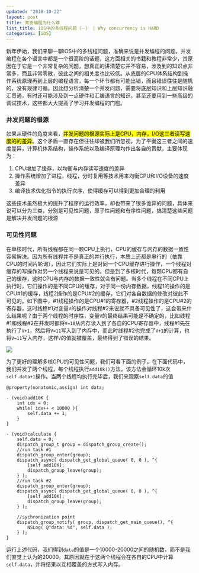 ```yaml
---
updated: "2018-10-22"
layout: post
title: 并发编程为什么难
list_title: iOS中的多线程问题（一） | Why concurrency is HARD
categories: [iOS]
---
```


新年伊始，我们来聊一聊iOS中的多线程问题，准确来说是并发编程的问题。并发编程在各个语言中都是一个很高阶的话题，这方面相关的书籍和教程非常少，其原因在于它是一个非常复杂的问题，想真正的讲清楚它并不容易，涉及到的知识点非常多，而且非常零散，彼此之间的相关度也比较低。从底层的CPU体系结构到操作系统原理再到上层的编程语言，每一个环节都有可能出错，而且错误往往是随机的，没有规律可循。因此想分析清楚一个并发问题，需要将底层知识和上层知识融汇贯通，有时还可能涉及到一点硬件和汇编语言的知识，甚至还要用到一些高级的调试技术，这些都大大提高了学习并发编程的门槛。

### 并发问题的根源

如果从硬件的角度来看，<mark>并发问题的根源实际上是CPU，内存，I/O这三者读写速度的的差异</mark>。这个矛盾一直存在但往往却被我们所忽视。为了平衡这三者之间的速度差异，计算机体系结构，操作系统以及编译原理均作出各自的贡献，主要体现为：

1. CPU增加了缓存，以均衡与内存读写速度的差异
2. 操作系统增加了进程，线程，分时复用等技术用来均衡CPU和I/O设备的速度差异
3. 编译技术优化指令的执行次序，使得缓存可以得到更加合理的利用

这些技术虽然极大的提升了程序的运行效率，却也带来了很多诡异的问题，具体来说可以分为三类，分别是可见性问题，原子性问题和有序性问题，搞清楚这些问题是解决并发问题的根源

### 可见性问题

在单核时代，所有线程都在同一颗CPU上执行，CPU的缓存与内存的数据一致性容易解决。因为所有线程并不是真正的并行执行，本质上还都是串行的（依靠CPU的时间片轮询），因此它们实际上是对同一个CPU缓存进行操作，一个线程对缓存的写操作对另一个线程来说是可见的。但是到了多核时代，每颗CPU都有自己的缓存，这时CPU与内存的数据一致性就会有问题。当多个线程在不同CPU上执行时，它们操作的是不同CPU的缓存，对于同一份内存数据，线程1的操作的是CPU#1的缓存，线程2操作的是CPU#2的缓存，它们对各自数据的修改对彼此不可见的。如下图中，#1线程操作的是CPU#1的寄存器，#2线程操作的是CPU#2的寄存器，这时线程#1对变量`V`的操作对线程#2来说就不具备可见性了，这会带来什么结果呢？由于两个线程的时序性，变量`V`的最终结果可能是不确定的，比如线程#1和线程#2在并发时都将`V=10`从内存读入到了各自的CPU寄存器中，线程#1先在执行了`V+1`，然后将`V=11`写入到了内存中，而此时线程#2也完成了`V+1`的计算，也将`V=11`写入内存，这样`V`的值就被覆盖，最终得到了错误的结果。

<img src="{{site.baseurl}}/assets/images/2013/01/ios-concurrency-1.png" class="md-img-center">

为了更好的理解多核CPU的可见性问题，我们可看下面的例子。在下面代码中，我们并发了两个线程，每个线程执行`add10k()`方法，该方法会循环10k次`self.data+1`操作。当两个线程均执行完毕后，我们来观察`self.data`的值

```objc
@property(nonatomic,assign) int data;

- (void)add10K {
    int idx = 0;
    while( idx++ < 10000 ){
        self.data += 1;
    }
}

- (void)calculate {
    self.data = 0;
    dispatch_group_t group = dispatch_group_create();
    //run task #1
    dispatch_group_enter(group);
    dispatch_async( dispatch_get_global_queue( 0, 0 ), ^{
        [self add10K];
        dispatch_group_leave(group);
    } );
    //run task #2
    dispatch_group_enter(group);
    dispatch_async( dispatch_get_global_queue( 0, 0 ), ^{
        [self add10K];
        dispatch_group_leave(group);
    } );

    //sychronization point
    dispatch_group_notify( group, dispatch_get_main_queue(), ^{
        NSLog( @"data: %d", self.data );
    } );
}
```
运行上述代码，我们得到`data`的值是一个10000-20000之间的随机数，而不是我们直觉上认为的20000。其原因就在于这两个线程会在各自的CPU中计算`self.data`，并将结果以互相覆盖的方式写入内存。